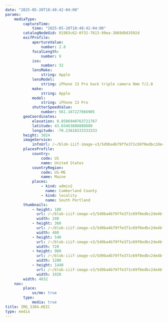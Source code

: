 ```yaml
---
date: "2025-05-20T10:48:42-04:00"
params:
    mediaType:
        captureTime:
            time: "2025-05-20T10:48:42-04:00"
        catalogNodeUid: 01983c62-0f32-7613-99ea-3869db83592d
        exifProfile:
            apertureValue:
                number: 2.8
            focalLength:
                number: 9
            iso:
                number: 32
            lensMake:
                string: Apple
            lensModel:
                string: iPhone 13 Pro back triple camera 9mm f/2.8
            make:
                string: Apple
            model:
                string: iPhone 13 Pro
            shutterSpeedValue:
                number: 561.167227666905
        geoCoordinates:
            elevation: 0.8586940763721767
            latitude: 43.65463888888889
            longitude: -70.23618333333333
        height: 3024
        imageService:
            infoUrl: /~/blob-iiif-image-v3/5d9ba4b79ffe371c69f0edbc2de4bff0fdc938848eaee4acb33094e7c8e99e44/info.json
        placesProfile:
            country:
                code: US
                name: United States
            countryRegion:
                code: US-ME
                name: Maine
            places:
                - kind: admin2
                  name: Cumberland County
                - kind: locality
                  name: South Portland
        thumbnails:
            - height: 180
              url: /~/blob-iiif-image-v3/5d9ba4b79ffe371c69f0edbc2de4bff0fdc938848eaee4acb33094e7c8e99e44/full/240%2C180/0/default.jpg
              width: 240
            - height: 360
              url: /~/blob-iiif-image-v3/5d9ba4b79ffe371c69f0edbc2de4bff0fdc938848eaee4acb33094e7c8e99e44/full/480%2C360/0/default.jpg
              width: 480
            - height: 540
              url: /~/blob-iiif-image-v3/5d9ba4b79ffe371c69f0edbc2de4bff0fdc938848eaee4acb33094e7c8e99e44/full/720%2C540/0/default.jpg
              width: 720
            - height: 960
              url: /~/blob-iiif-image-v3/5d9ba4b79ffe371c69f0edbc2de4bff0fdc938848eaee4acb33094e7c8e99e44/full/1280%2C960/0/default.jpg
              width: 1280
            - height: 1440
              url: /~/blob-iiif-image-v3/5d9ba4b79ffe371c69f0edbc2de4bff0fdc938848eaee4acb33094e7c8e99e44/full/1920%2C1440/0/default.jpg
              width: 1920
        width: 4032
    nav:
        place:
            us/me: true
        type:
            media: true
title: IMG_3304.HEIC
type: media
---
```

